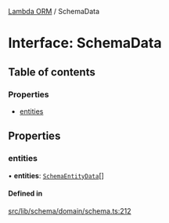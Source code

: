 [Lambda ORM](../README.md) / SchemaData

# Interface: SchemaData

## Table of contents

### Properties

- [entities](SchemaData.md#entities)

## Properties

### entities

• **entities**: [`SchemaEntityData`](SchemaEntityData.md)[]

#### Defined in

[src/lib/schema/domain/schema.ts:212](https://github.com/lambda-orm/lambdaorm-base/blob/ebf23f0efda68734da44516482f9d879bcfaea24/src/lib/schema/domain/schema.ts#L212)
